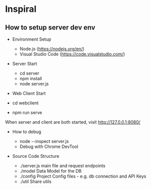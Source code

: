 # Inspiral
## How to setup server dev env
- Environment Setup
  - Node.js (https://nodejs.org/en/)
  - Visual Studio Code (https://code.visualstudio.com/)
  
- Server Start
  - cd server
  - npm install
  - node server.js
 

- Web Client Start 
- cd webclient
- npm run serve

When server and client are both started, 
visit http://127.0.0.1:8080/

- How to debug
  - node --inspect server.js
  - Debug with Chrome DevTool

- Source Code Structure
    - ./server.js main file and request endpoints
    - ./model Data Model for the DB
    - ./config Project Config files - e.g. db connection and API Keys
    - ./util Share utils
